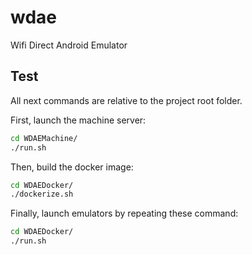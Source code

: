 # wdae

Wifi Direct Android Emulator

## Test

All next commands are relative to the project root folder.

First, launch the machine server:

```bash
cd WDAEMachine/
./run.sh
```

Then, build the docker image:

```bash
cd WDAEDocker/
./dockerize.sh
```

Finally, launch emulators by repeating these command:

```bash
cd WDAEDocker/
./run.sh
```
